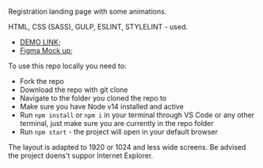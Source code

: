 Registration landing page with some animations.

HTML, CSS (SASS), GULP, ESLINT, STYLELINT - used.

- [DEMO LINK](https://vadymbaranov.github.io/registration-landing/);
- [Figma Mock up](https://www.figma.com/file/OGwJrvzMObxlBAMjxVC0XZ/Mexico-Landing-Page-(sport)-(DONE)-(Copy)?node-id=0%3A1);

To use this repo locally you need to:
- Fork the repo
- Download the repo with git clone
- Navigate to the folder you cloned the repo to
- Make sure you have Node v14 installed and active
- Run `npm install` or `npm i` in your terminal through VS Code or any other terminal, just make sure you are currently in the repo folder
- Run `npm start` - the project will open in your default browser

The layout is adapted to 1920 or 1024 and less wide screens.
Be advised the project doens't suppor Internet Explorer.
